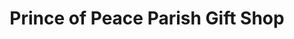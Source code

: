 ---
title: "Prince of Peace Parish Gift Shop"
url: /sun-city-west/prince-of-peace-parish-gift-shop/
shop: gift
---